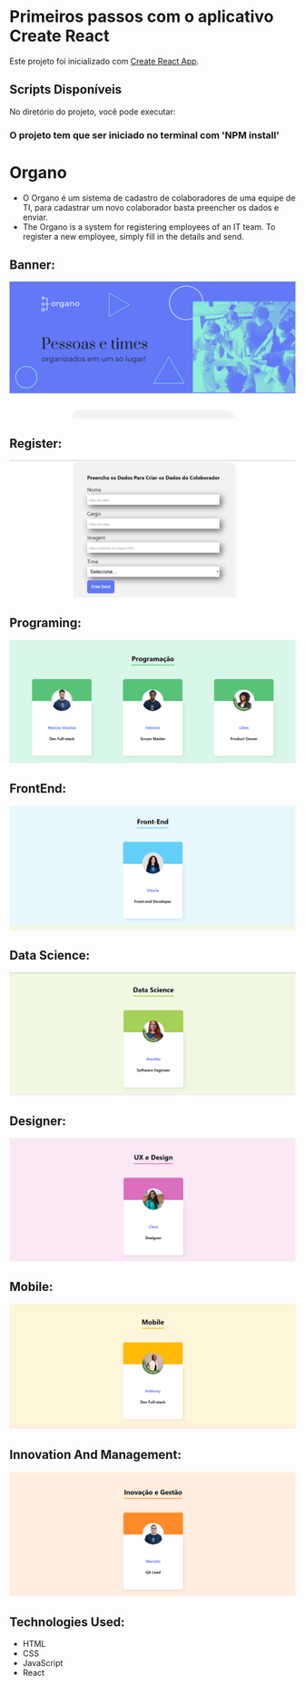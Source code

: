 # Primeiros passos com o aplicativo Create React

 Este projeto foi inicializado com [Create React App](https://github.com/facebook/create-react-app).

##  Scripts Disponíveis

No diretório do projeto, você pode executar:

### O projeto tem que ser iniciado no terminal com 'NPM install'

# Organo
<ul>
    <li>O Organo é um sistema de cadastro de colaboradores de uma equipe de TI, para cadastrar um novo colaborador basta preencher os dados e enviar.</li>
    <li>The Organo is a system for registering employees of an IT team. To register a new employee, simply fill in the details and send.</li>
</ul>
 
## Banner:
![home page](https://github.com/ViniciusV4/Organo_React/blob/main/public/img/site/banner.png)

## Register:
![register](https://github.com/ViniciusV4/Organo_React/blob/main/public/img/site/dadosPag1.png)

## Programing:
![programing](https://github.com/ViniciusV4/Organo_React/blob/main/public/img/site/programacaoPAg2.png)

## FrontEnd:
![FrontEnd](https://github.com/ViniciusV4/Organo_React/blob/main/public/img/site/frontPag3.png)

## Data Science:
![dataScience](https://github.com/ViniciusV4/Organo_React/blob/main/public/img/site/dataSciencePag4.png)

## Designer:
![Designer](https://github.com/ViniciusV4/Organo_React/blob/main/public/img/site/designerPag5.png)

## Mobile:
![Mobile](https://github.com/ViniciusV4/Organo_React/blob/main/public/img/site/mobilePag6.png)

## Innovation And Management:
![Mo](https://github.com/ViniciusV4/Organo_React/blob/main/public/img/site/inovacaoPag7.png)

## Technologies Used:

* HTML
* CSS
* JavaScript
* React
